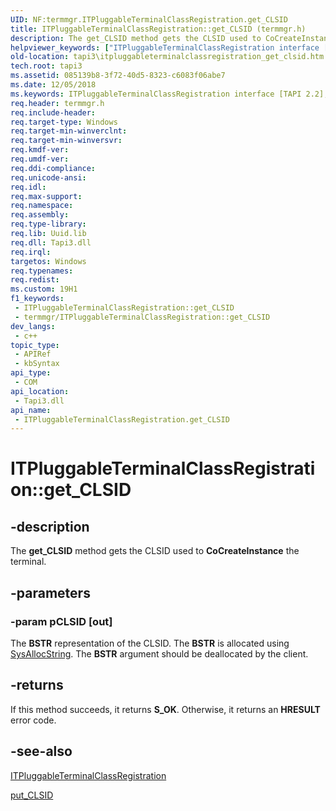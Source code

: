 ```yaml
---
UID: NF:termmgr.ITPluggableTerminalClassRegistration.get_CLSID
title: ITPluggableTerminalClassRegistration::get_CLSID (termmgr.h)
description: The get_CLSID method gets the CLSID used to CoCreateInstance the terminal.
helpviewer_keywords: ["ITPluggableTerminalClassRegistration interface [TAPI 2.2]","get_CLSID method","ITPluggableTerminalClassRegistration.get_CLSID","ITPluggableTerminalClassRegistration::get_CLSID","_tapi3_itpluggableterminalclassregistration_get_clsid","get_CLSID","get_CLSID method [TAPI 2.2]","get_CLSID method [TAPI 2.2]","ITPluggableTerminalClassRegistration interface","tapi3.itpluggableterminalclassregistration_get_clsid","termmgr/ITPluggableTerminalClassRegistration::get_CLSID"]
old-location: tapi3\itpluggableterminalclassregistration_get_clsid.htm
tech.root: tapi3
ms.assetid: 085139b8-3f72-40d5-8323-c6083f06abe7
ms.date: 12/05/2018
ms.keywords: ITPluggableTerminalClassRegistration interface [TAPI 2.2],get_CLSID method, ITPluggableTerminalClassRegistration.get_CLSID, ITPluggableTerminalClassRegistration::get_CLSID, _tapi3_itpluggableterminalclassregistration_get_clsid, get_CLSID, get_CLSID method [TAPI 2.2], get_CLSID method [TAPI 2.2],ITPluggableTerminalClassRegistration interface, tapi3.itpluggableterminalclassregistration_get_clsid, termmgr/ITPluggableTerminalClassRegistration::get_CLSID
req.header: termmgr.h
req.include-header: 
req.target-type: Windows
req.target-min-winverclnt: 
req.target-min-winversvr: 
req.kmdf-ver: 
req.umdf-ver: 
req.ddi-compliance: 
req.unicode-ansi: 
req.idl: 
req.max-support: 
req.namespace: 
req.assembly: 
req.type-library: 
req.lib: Uuid.lib
req.dll: Tapi3.dll
req.irql: 
targetos: Windows
req.typenames: 
req.redist: 
ms.custom: 19H1
f1_keywords:
 - ITPluggableTerminalClassRegistration::get_CLSID
 - termmgr/ITPluggableTerminalClassRegistration::get_CLSID
dev_langs:
 - c++
topic_type:
 - APIRef
 - kbSyntax
api_type:
 - COM
api_location:
 - Tapi3.dll
api_name:
 - ITPluggableTerminalClassRegistration.get_CLSID
---
```


# ITPluggableTerminalClassRegistration::get_CLSID


## -description

The 
<b>get_CLSID</b> method gets the CLSID used to <b>CoCreateInstance</b> the terminal.

## -parameters

### -param pCLSID [out]

The <b>BSTR</b> representation of the CLSID. The <b>BSTR</b> is allocated using 
<a href="/previous-versions/windows/desktop/api/oleauto/nf-oleauto-sysallocstring">SysAllocString</a>. The <b>BSTR</b> argument should be deallocated by the client.

## -returns

If this method succeeds, it returns <b>S_OK</b>. Otherwise, it returns an <b>HRESULT</b> error code.

## -see-also

<a href="/windows/desktop/api/termmgr/nn-termmgr-itpluggableterminalclassregistration">ITPluggableTerminalClassRegistration</a>



<a href="/windows/desktop/api/termmgr/nf-termmgr-itpluggableterminalclassregistration-put_clsid">put_CLSID</a>